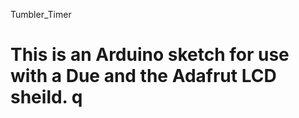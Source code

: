 Tumbler_Timer

This is an Arduino sketch for use with a Due and the Adafrut LCD sheild.
q
=============
